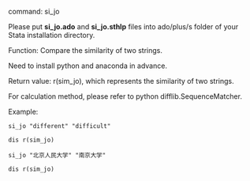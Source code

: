 command: si_jo

Please put **si_jo.ado** and **si_jo.sthlp** files into ado/plus/s folder of your Stata installation directory.

Function: Compare the similarity of two strings.

Need to install python and anaconda in advance.

Return value: r(sim_jo), which represents the similarity of two strings.

For calculation method, please refer to python difflib.SequenceMatcher.

Example:

`si_jo "different" "difficult"`

`dis r(sim_jo)`

`si_jo "北京人民大学" "南京大学"`

`dis r(sim_jo)`